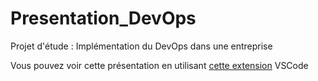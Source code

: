 # Presentation_DevOps
Projet d'étude : Implémentation du DevOps dans une entreprise

Vous pouvez voir cette présentation en utilisant [cette extension](https://marketplace.visualstudio.com/items?itemName=marp-team.marp-vscode) VSCode
